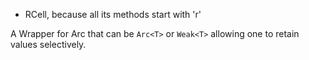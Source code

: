 * RCell, because all its methods start with 'r'

A Wrapper for Arc that can be `Arc<T>` or `Weak<T>` allowing one to retain values selectively.

